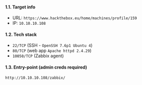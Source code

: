 #### 1.1. Target info

- URL: `https://www.hackthebox.eu/home/machines/profile/159`
- IP: `10.10.10.108`


#### 1.2. Tech stack
- `22/TCP` (SSH - `OpenSSH 7.6p1 Ubuntu 4`)
- `80/TCP` (web app `Apache httpd 2.4.29`)
- `10050/TCP` (Zabbix agent)


#### 1.3. Entry-point (admin creds required)
```
http://10.10.10.108/zabbix/
```
